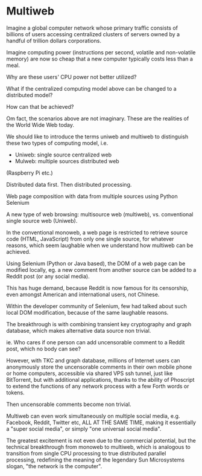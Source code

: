 # Multiweb

Imagine a global computer network whose primary traffic consists of billions of users accessing centralized clusters of servers owned by a handful of trillion dollars corporations.

Imagine computing power (instructions per second, volatile and non-volatile memory) are now so cheap that a new computer typically costs less than a meal. 

Why are these users' CPU power not better utilized?

What if the centralized computing model above can be changed to a distributed model?

How can that be achieved?

Om fact, the scenarios above are not imaginary. These are the realities of the World Wide Web today.

We should like to introduce the terms uniweb and multiweb to distinguish these two types of computing model, i.e. 

- Uniweb: single source centralized web
- Mulweb: multiple sources distributed web


(Raspberry Pi etc.)


Distributed data first. Then distributed processing. 

Web page composition with data from multiple sources using Python Selenium

A new type of web browsing: multisource web (multiweb), vs. conventional single source web (Uniweb).

In the conventional monoweb, a web page is restricted to retrieve source code (HTML, JavaScript) from only one single source, for whatever reasons, which seem laughable when we understand how multiweb can be achieved.

Using Selenium (Python or Java based), the DOM of a web page can be modified locally, eg. a new comment from another source can be added to a Reddit post (or any social media).

This has huge demand, because Reddit is now famous for its censorship, even amongst American and international users, not Chinese.

Within the developer community of Selenium, few had talked about such local DOM modification, because of the same laughable reasons.

The breakthrough is with combining transient key cryptography and graph database, which makes alternative data source non trivial.

ie. Who cares if one person can add uncensorable comment to a Reddit post, which no body can see?

However, with TKC and graph database, millions of Internet users can anonymously store the uncensorable comments in their own mobile phone or home computers, accessible via shared VPS ssh tunnel, just like BitTorrent, but with additional applications, thanks to the ability of Phoscript to extend the functions of any network process with a few Forth words or tokens.

Then uncensorable comments become non trivial.

Multiweb can even work simultaneously on multiple social media, e.g. Facebook, Reddit, Twitter etc, ALL AT THE SAME TIME, making it essentially a "super social media", or simply "one universal social media".

The greatest excitement is not even due to the commercial potential, but the technical breakthrough from monoweb to multiweb, which is analogous to transition from single CPU processing to true distributed parallel processing, redefining the meaning of the legendary Sun Microsystems slogan, "the network is the computer".
